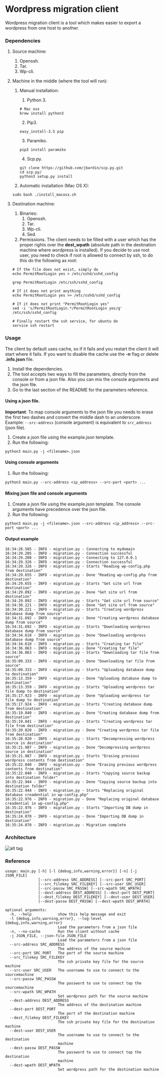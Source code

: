 Wordpress migration client
==========================
Wordpress migration client is a tool which makes easier to export a wordpress from one host to another.

### Dependencies
1. Source machine:
    1. Openssh.
    2. Tar.
    3. Wp-cli.

2. Machine in the middle (where the tool will run):
    1. Manual installation:
        1. Python 3.
        ```
        # Mac osx
        brew install python3
        ```
        2. Pip3.
        ```
        easy_install-3.5 pip
        ```
        3. Paramiko.
        ```
        pip3 install paramiko
        ```
        4. Scp.py.
        ```
        git clone https://github.com/jbardin/scp.py.git
        cd scp.py/
        python3 setup.py install
        ```

    2. Automatic installation (Mac OS X):
    ```
    sudo bash ./install_macosx.sh
    ```

3. Destination machine:
    1. Binaries:
        1. Openssh.
        2. Tar.
        3. Wp-cli.
        4. Sed.
    2. Permissions. The client needs to be filled with a user which has the proper rights over the **dest_wpath** (absolute path in the destination machine where wordpress is installed). If you decide to use root user, you need to check if root is allowed to connect by ssh, to do this do the following as root:
    ```
    # If the file does not exist, simply do
    echo PermitRootLogin yes > /etc/sshd/sshd_config

    grep PermitRootLogin /etc/ssh/sshd_config

    # If it does not print anything
    echo PermitRootLogin yes >> /etc/sshd/sshd_config

    # If it does not print "PermitRootLogin yes"
    sed -i 's/PermitRootLogin.*/PermitRootLogin yes/g' /etc/ssh/sshd_config

    # Finally restart the ssh service, for ubuntu do
    service ssh restart

    ```

### Usage
The client by default uses cache, so if it fails and you restart the client it will start where it fails. If you want to disable the cache use the **-n** flag or delete **.info.json** file.

1. Install the dependencies.
2. The tool accepts two ways to fill the parameters, directly from the console or from a json file. Also you can mix the console arguments and the json file.
3. Go to the last section of the README for the parameters reference.

#### Using a json file.
**Important**: To map console arguments to the json file you needs to erase the first two dashes and convert the middle dash to an underscore. Example: ```--src-address``` (console argument) is equivalent to ```src_address``` (json file).

1. Create a json file using the example.json template.
2. Run the following:
```
python3 main.py -j <filename>.json
```

#### Using console arguments
1. Run the following:
```
python3 main.py --src-address <ip_address> --src-port <port> ...
```

#### Mixing json file and console arguments
1. Create a json file using the example.json template. The console arguments have precedence over the json file.
2. Run the following:
```
python3 main.py -j <filename>.json --src-address <ip_address> --src-port <port> ...
```

#### Output example
```
16:34:28.585 - INFO - migration.py - Connecting to mydomain
16:34:29.205 - INFO - migration.py - Connection successful
16:34:29.208 - INFO - migration.py - Connecting to 127.0.0.1
16:34:29.326 - INFO - migration.py - Connection successful
16:34:29.326 - INFO - migration.py - Starts "Reading wp-config.php from destination"
16:34:29.655 - INFO - migration.py - Done "Reading wp-config.php from destination"
16:34:29.655 - INFO - migration.py - Starts "Get site url from destination"
16:34:29.892 - INFO - migration.py - Done "Get site url from destination"
16:34:29.892 - INFO - migration.py - Starts "Get site url from source"
16:34:30.221 - INFO - migration.py - Done "Get site url from source"
16:34:30.221 - INFO - migration.py - Starts "Creating wordpress database dump from source"
16:34:31.692 - INFO - migration.py - Done "Creating wordpress database dump from source"
16:34:31.692 - INFO - migration.py - Starts "Downloading wordpress database dump from source"
16:34:34.610 - INFO - migration.py - Done "Downloading wordpress database dump from source"
16:34:34.610 - INFO - migration.py - Starts "Creating tar file"
16:34:36.863 - INFO - migration.py - Done "Creating tar file"
16:34:36.863 - INFO - migration.py - Starts "Downloading tar file from source"
16:35:09.333 - INFO - migration.py - Done "Downloading tar file from source"
16:35:09.333 - INFO - migration.py - Starts "Uploading database dump to destination"
16:35:13.359 - INFO - migration.py - Done "Uploading database dump to destination"
16:35:13.359 - INFO - migration.py - Starts "Uploading wordpress tar file dump to destination"
16:35:17.923 - INFO - migration.py - Done "Uploading wordpress tar file dump to destination"
16:35:17.924 - INFO - migration.py - Starts "Creating database dump from destination"
16:35:19.840 - INFO - migration.py - Done "Creating database dump from destination"
16:35:19.841 - INFO - migration.py - Starts "Creating wordpress tar file from destination"
16:35:20.020 - INFO - migration.py - Done "Creating wordpress tar file from destination"
16:35:20.020 - INFO - migration.py - Starts "Decompressing wordpress source in destination"
16:35:21.987 - INFO - migration.py - Done "Decompressing wordpress source in destination"
16:35:21.987 - INFO - migration.py - Starts "Erasing previous wordpress contents from destination"
16:35:22.040 - INFO - migration.py - Done "Erasing previous wordpress contents from destination"
16:35:22.040 - INFO - migration.py - Starts "Copying source backup into destination folder"
16:35:22.944 - INFO - migration.py - Done "Copying source backup into destination folder"
16:35:22.944 - INFO - migration.py - Starts "Replacing original database creadential in wp-config.php"
16:35:22.976 - INFO - migration.py - Done "Replacing original database creadential in wp-config.php"
16:35:22.976 - INFO - migration.py - Starts "Importing DB dump in destination"
16:35:24.070 - INFO - migration.py - Done "Importing DB dump in destination"
16:35:24.070 - INFO - migration.py - Migration complete
```

### Architecture
![alt tag](https://raw.githubusercontent.com/wizeservices/wordpress-migration-cli/feat/new-model/docs/Architecture.png)

### Reference
```
usage: main.py [-h] [-l {debug,info,warning,error}] [-n] [-j JSON_FILE]
               [--src-address SRC_ADDRESS] [--src-port SRC_PORT]
               [--src_filekey SRC_FILEKEY] [--src-user SRC_USER]
               [--src-passw SRC_PASSW] [--src-wpath SRC_WPATH]
               [--dest-address DEST_ADDRESS] [--dest-port DEST_PORT]
               [--dest_filekey DEST_FILEKEY] [--dest-user DEST_USER]
               [--dest-passw DEST_PASSW] [--dest-wpath DEST_WPATH]

optional arguments:
  -h, --help            show this help message and exit
  -l {debug,info,warning,error}, --log-level {debug,info,warning,error}
                        Load the parameters from a json file
  -n, --no-cache        Run the client without cache
  -j JSON_FILE, --json-file JSON_FILE
                        Load the parameters from a json file
  --src-address SRC_ADDRESS
                        The address of the source machine
  --src-port SRC_PORT   The port of the source machine
  --src_filekey SRC_FILEKEY
                        The ssh private key file for the source machine
  --src-user SRC_USER   The username to use to connect to the sourcemachine
  --src-passw SRC_PASSW
                        The password to use to connect top the sourcemachine
  --src-wpath SRC_WPATH
                        Set wordpress path for the source machine
  --dest-address DEST_ADDRESS
                        The address of the destination machine
  --dest-port DEST_PORT
                        The port of the destination machine
  --dest_filekey DEST_FILEKEY
                        The ssh private key file for the destination machine
  --dest-user DEST_USER
                        The username to use to connect to the destination
                        machine
  --dest-passw DEST_PASSW
                        The password to use to connect top the destination
                        machine
  --dest-wpath DEST_WPATH
                        Set wordpress path for the destination machine
```
